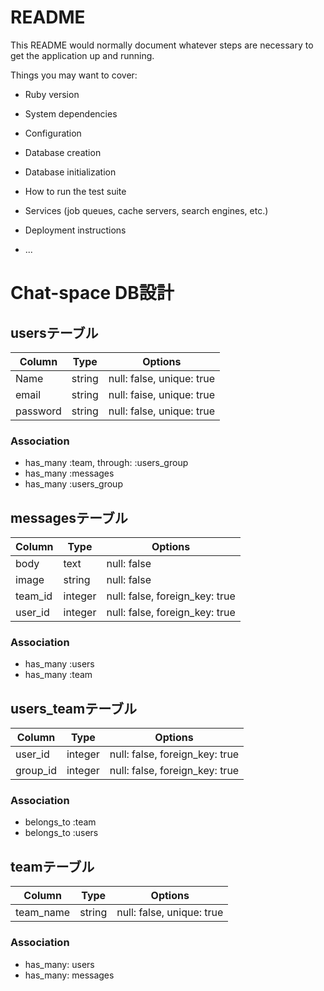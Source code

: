 # README

This README would normally document whatever steps are necessary to get the
application up and running.

Things you may want to cover:

* Ruby version

* System dependencies

* Configuration

* Database creation

* Database initialization

* How to run the test suite

* Services (job queues, cache servers, search engines, etc.)

* Deployment instructions

* ...

# Chat-space DB設計

## usersテーブル
|Column|Type|Options|
|------|----|-------|
|Name|string|null: false, unique: true|
|email|string|null: faise, unique: true|
|password|string|null: false, unique: true|

### Association
- has_many :team, through: :users_group
- has_many :messages
- has_many :users_group

## messagesテーブル
|Column|Type|Options|
|------|----|-------|
|body|text|null: false|
|image|string|null: false|
|team_id|integer|null: false, foreign_key: true|
|user_id|integer|null: false, foreign_key: true|

### Association
- has_many :users 
- has_many :team

## users_teamテーブル
|Column|Type|Options|
|------|----|-------|
|user_id|integer|null: false, foreign_key: true|
|group_id|integer|null: false, foreign_key: true|

### Association
- belongs_to :team
- belongs_to :users

## teamテーブル
|Column|Type|Options|
|------|----|-------|
|team_name|string|null: false, unique: true|

### Association
- has_many: users
- has_many: messages